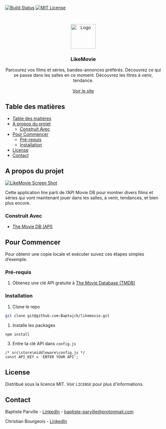<!-- PROJECT SHIELDS -->
[![Build Status][build-shield]]()
[![MIT License][license-shield]][license-url]



<!-- PROJECT LOGO -->
<br />
<p align="center">
  <a href="https://likemovie.baptjack.fr">
    <img src="https://i.imgur.com/G5UbFmr.png" alt="Logo" width="80" height="80">
  </a>

  <h3 align="center">LikeMovie</h3>

  <p align="center">
    Parcourez vos films et séries, bandes-annonces préférés. Découvrez ce qui se passe dans les salles en ce moment. Découvrez les titres à venir, tendance.
    <br />
    <br />
    <a href="https://likemovie.baptjack.fr">Voir le site</a>
  </p>
</p>



<!-- TABLE OF CONTENTS -->
## Table des matières

- [Table des matières](#table-des-matières)
- [A propos du projet](#a-propos-du-projet)
  - [Construit Avec](#construit-avec)
- [Pour Commencer](#pour-commencer)
  - [Pré-requis](#pré-requis)
  - [Installation](#installation)
- [License](#license)
- [Contact](#contact)



<!-- ABOUT THE PROJECT -->
## A propos du projet

[![LikeMovie Screen Shot][product-screenshot]](https://i.imgur.com/IYOJ3VA.png)

Cette application tire parti de l’API Movie DB pour montrer divers films et séries qui vont maintenant jouer dans les salles, à venir, tendances, et bien plus encore.



### Construit Avec

* [The Movie DB (API)](https://themoviedb.org)



<!-- GETTING STARTED -->
## Pour Commencer

Pour obtenir une copie locale et exécuter suivez ces étapes simples d’exemple.

### Pré-requis

1. Obtenez une clé API gratuite à [The Movie Database (TMDB)](https://www.themoviedb.org)

### Installation

1. Clone le repo
```sh
git clone git@github.com:Baptajck/likemovie.git
```
1. Installe les packages
```sh
npm install
```
3. Entre ta clé API dans `config.js`
```JS
/* src\store\middleware\config.js */
const API_KEY = 'ENTER YOUR API';
```



<!-- LICENSE -->
## License

Distribué sous la licence MIT. Voir `LICENSE` pour plus d’informations.



<!-- CONTACT -->
## Contact

Baptiste Parville - [LinkedIn](https://linkedin.com/in/baptiste-parville) - baptiste-parville@protonmail.com

Christian Bourgeois - [LinkedIn](https://www.linkedin.com/in/christianbourgeoisdev/)



<!-- MARKDOWN LINKS & IMAGES -->
[build-shield]: https://img.shields.io/badge/build-passing-brightgreen.svg?style=flat-square
[contributors-shield]: https://img.shields.io/badge/contributors-1-orange.svg?style=flat-square
[license-shield]: https://img.shields.io/badge/license-MIT-blue.svg?style=flat-square
[license-url]: https://choosealicense.com/licenses/mit
[linkedin-shield]: https://img.shields.io/badge/-LinkedIn-black.svg?style=flat-square&logo=linkedin&colorB=555
[linkedin-url]: https://linkedin.com/in/othneildrew
[product-screenshot]: https://i.imgur.com/IYOJ3VA.png
